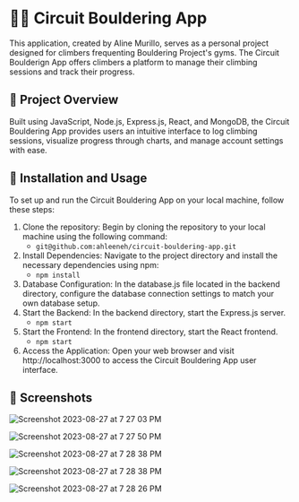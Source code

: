 # 🧗‍♀️ Circuit Bouldering App
This application, created by Aline Murillo, serves as a personal project designed for climbers frequenting Bouldering Project's gyms. The Circuit Boulderign App offers climbers a platform to manage their climbing sessions and track their progress.

## 📄 Project Overview
Built using JavaScript, Node.js, Express.js, React, and MongoDB, the Circuit Bouldering App provides users an intuitive interface to log climbing sessions, visualize progress through charts, and manage account settings with ease.

## 🔧 Installation and Usage
To set up and run the Circuit Bouldering App on your local machine, follow these steps:

1. Clone the repository: Begin by cloning the repository to your local machine using the following command:
   - ```git@github.com:ahleeneh/circuit-bouldering-app.git```
2. Install Dependencies: Navigate to the project directory and install the necessary dependencies using npm:
   - ```npm install```
3. Database Configuration: In the database.js file located in the backend directory, configure the database connection settings to match your own database setup.
4. Start the Backend: In the backend directory, start the Express.js server.
   - ```npm start```
5. Start the Frontend: In the frontend directory, start the React frontend.
   - ```npm start```
6. Access the Application: Open your web browser and visit http://localhost:3000 to access the Circuit Bouldering App user interface.   

## 📸 Screenshots
![Screenshot 2023-08-27 at 7 27 03 PM](https://github.com/ahleeneh/circuit-bouldering-app/assets/107948221/2cae5295-65a4-4047-87b8-1e55e9a01d05)

![Screenshot 2023-08-27 at 7 27 50 PM](https://github.com/ahleeneh/circuit-bouldering-app/assets/107948221/46924e8e-cbf3-474c-915c-e40bbb754278)

![Screenshot 2023-08-27 at 7 28 38 PM](https://github.com/ahleeneh/circuit-bouldering-app/assets/107948221/2ec4f661-c067-4539-b86d-2031397a6ce8)

![Screenshot 2023-08-27 at 7 28 38 PM](https://github.com/ahleeneh/circuit-bouldering-app/assets/107948221/b2345689-3be9-4466-9781-9853ee21699c)

![Screenshot 2023-08-27 at 7 28 26 PM](https://github.com/ahleeneh/circuit-bouldering-app/assets/107948221/6567707a-7906-48ca-9c8b-9f9fbb5a34e4)
